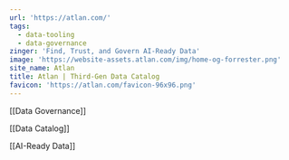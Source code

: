 ```yaml
---
url: 'https://atlan.com/'
tags:
  - data-tooling
  - data-governance
zinger: 'Find, Trust, and Govern AI-Ready Data'
image: 'https://website-assets.atlan.com/img/home-og-forrester.png'
site_name: Atlan
title: Atlan | Third-Gen Data Catalog
favicon: 'https://atlan.com/favicon-96x96.png'
---
```

[[Data Governance]]

[[Data Catalog]]

[[AI-Ready Data]]


